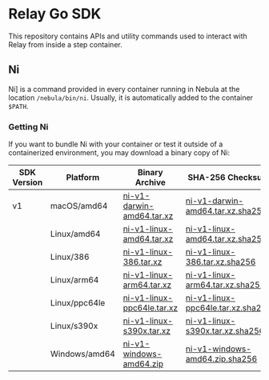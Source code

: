 # Relay Go SDK

This repository contains APIs and utility commands used to interact with Relay
from inside a step container.

## Ni

Ni] is a command provided in every container running in Nebula at the location
`/nebula/bin/ni`. Usually, it is automatically added to the container `$PATH`.

### Getting Ni

If you want to bundle Ni with your container or test it outside of a
containerized environment, you may download a binary copy of Ni:

| SDK Version | Platform | Binary Archive | SHA-256 Checksum |
|-------------|----------|----------------|------------------|
| v1 | macOS/amd64 | [ni-v1-darwin-amd64.tar.xz](https://packages.nebula.puppet.net/sdk/ni/v1/ni-v1-darwin-amd64.tar.xz) | [ni-v1-darwin-amd64.tar.xz.sha256](https://packages.nebula.puppet.net/sdk/ni/v1/ni-v1-darwin-amd64.tar.xz.sha256) |
| | Linux/amd64 | [ni-v1-linux-amd64.tar.xz](https://packages.nebula.puppet.net/sdk/ni/v1/ni-v1-linux-amd64.tar.xz) | [ni-v1-linux-amd64.tar.xz.sha256](https://packages.nebula.puppet.net/sdk/ni/v1/ni-v1-linux-amd64.tar.xz.sha256) |
| | Linux/386 | [ni-v1-linux-386.tar.xz](https://packages.nebula.puppet.net/sdk/ni/v1/ni-v1-linux-386.tar.xz) | [ni-v1-linux-386.tar.xz.sha256](https://packages.nebula.puppet.net/sdk/ni/v1/ni-v1-linux-386.tar.xz.sha256) |
| | Linux/arm64 | [ni-v1-linux-arm64.tar.xz](https://packages.nebula.puppet.net/sdk/ni/v1/ni-v1-linux-arm64.tar.xz) | [ni-v1-linux-arm64.tar.xz.sha256](https://packages.nebula.puppet.net/sdk/ni/v1/ni-v1-linux-arm64.tar.xz.sha256) |
| | Linux/ppc64le | [ni-v1-linux-ppc64le.tar.xz](https://packages.nebula.puppet.net/sdk/ni/v1/ni-v1-linux-ppc64le.tar.xz) | [ni-v1-linux-ppc64le.tar.xz.sha256](https://packages.nebula.puppet.net/sdk/ni/v1/ni-v1-linux-ppc64le.tar.xz.sha256) |
| | Linux/s390x | [ni-v1-linux-s390x.tar.xz](https://packages.nebula.puppet.net/sdk/ni/v1/ni-v1-linux-s390x.tar.xz) | [ni-v1-linux-s390x.tar.xz.sha256](https://packages.nebula.puppet.net/sdk/ni/v1/ni-v1-linux-s390x.tar.xz.sha256) |
| | Windows/amd64 | [ni-v1-windows-amd64.zip](https://packages.nebula.puppet.net/sdk/ni/v1/ni-v1-windows-amd64.zip) | [ni-v1-windows-amd64.zip.sha256](https://packages.nebula.puppet.net/sdk/ni/v1/ni-v1-windows-amd64.zip.sha256) |
